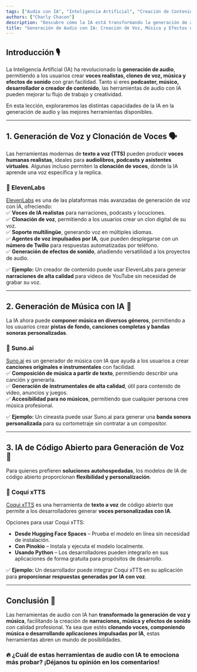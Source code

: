 ```yaml
---
tags: ["Audio con IA", "Inteligencia Artificial", "Creación de Contenido"] 
authors: ["Charly Chacon"]
description: "Descubre cómo la IA está transformando la generación de audio, desde la síntesis de voz y la clonación de voces hasta la composición musical y la creación de efectos de sonido."
title: "Generación de Audio con IA: Creación de Voz, Música y Efectos de Sonido con Inteligencia Artificial"
---
```


## Introducción 🎙️  
La Inteligencia Artificial (IA) ha revolucionado la **generación de audio**, permitiendo a los usuarios crear **voces realistas, clones de voz, música y efectos de sonido** con gran facilidad. Tanto si eres **podcaster, músico, desarrollador o creador de contenido**, las herramientas de audio con IA pueden mejorar tu flujo de trabajo y creatividad.

En esta lección, exploraremos las distintas capacidades de la IA en la generación de audio y las mejores herramientas disponibles.

---

## 1. Generación de Voz y Clonación de Voces 🗣️  
Las herramientas modernas de **texto a voz (TTS)** pueden producir **voces humanas realistas**, ideales para **audiolibros, podcasts y asistentes virtuales**. Algunas incluso permiten la **clonación de voces**, donde la IA aprende una voz específica y la replica.

### 🔹 ElevenLabs  
[ElevenLabs](https://elevenlabs.io) es una de las plataformas más avanzadas de generación de voz con IA, ofreciendo:  
✅ **Voces de IA realistas** para narraciones, podcasts y locuciones.  
✅ **Clonación de voz**, permitiendo a los usuarios crear un clon digital de su voz.  
✅ **Soporte multilingüe**, generando voz en múltiples idiomas.  
✅ **Agentes de voz impulsados por IA**, que pueden desplegarse con un **número de Twilio** para respuestas automatizadas por teléfono.  
✅ **Generación de efectos de sonido**, añadiendo versatilidad a los proyectos de audio.

✅ **Ejemplo:** Un creador de contenido puede usar ElevenLabs para generar **narraciones de alta calidad** para videos de YouTube sin necesidad de grabar su voz.

---

## 2. Generación de Música con IA 🎵  
La IA ahora puede **componer música en diversos géneros**, permitiendo a los usuarios crear **pistas de fondo, canciones completas y bandas sonoras personalizadas**.

### 🔹 Suno.ai  
[Suno.ai](https://suno.ai) es un generador de música con IA que ayuda a los usuarios a crear **canciones originales e instrumentales** con facilidad.  
✅ **Composición de música a partir de texto**, permitiendo describir una canción y generarla.  
✅ **Generación de instrumentales de alta calidad**, útil para contenido de video, anuncios y juegos.  
✅ **Accesibilidad para no músicos**, permitiendo que cualquier persona cree música profesional.

✅ **Ejemplo:** Un cineasta puede usar Suno.ai para generar una **banda sonora personalizada** para su cortometraje sin contratar a un compositor.

---

## 3. IA de Código Abierto para Generación de Voz 🐍  
Para quienes prefieren **soluciones autohospedadas**, los modelos de IA de código abierto proporcionan **flexibilidad y personalización**.

### 🔹 Coqui xTTS  
[Coqui xTTS](https://huggingface.co/spaces/coqui/xtts) es una herramienta de **texto a voz** de código abierto que permite a los desarrolladores generar **voces personalizadas con IA**.

Opciones para usar Coqui xTTS:  
- **Desde Hugging Face Spaces** – Prueba el modelo en línea sin necesidad de instalación.  
- **Con Pinokio** – Instala y ejecuta el modelo localmente.  
- **Usando Python** – Los desarrolladores pueden integrarlo en sus aplicaciones de forma gratuita para propósitos de desarrollo.

✅ **Ejemplo:** Un desarrollador puede integrar Coqui xTTS en su aplicación para **proporcionar respuestas generadas por IA con voz**.

---

## Conclusión 🚀  
Las herramientas de audio con IA han **transformado la generación de voz y música**, facilitando la creación de **narraciones, música y efectos de sonido** con calidad profesional. Ya sea que estés **clonando voces, componiendo música o desarrollando aplicaciones impulsadas por IA**, estas herramientas abren un mundo de posibilidades.

### 🔥 ¿Cuál de estas herramientas de audio con IA te emociona más probar? ¡Déjanos tu opinión en los comentarios!
